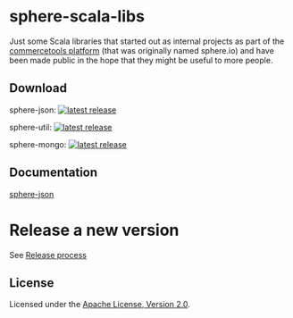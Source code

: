 sphere-scala-libs
=================

Just some Scala libraries that started out as internal projects as part of the [commercetools platform](http://dev.commercetools.com/) (that was originally named sphere.io) and have been made public in the hope that they might be useful to more people.

## Download

sphere-json: [![latest release](https://img.shields.io/maven-central/v/com.commercetools/sphere-json_2.13.svg?label=Maven%20Central)](https://search.maven.org/search?q=g:com.commercetools%20AND%20a:sphere-json*)


sphere-util: [![latest release](https://img.shields.io/maven-central/v/com.commercetools/sphere-util_2.13.svg?label=Maven%20Central)](https://search.maven.org/search?q=g:com.commercetools%20AND%20a:sphere-util*)


sphere-mongo: [![latest release](https://img.shields.io/maven-central/v/com.commercetools/sphere-mongo_2.13.svg?label=Maven%20Central)](https://search.maven.org/search?q=g:com.commercetools%20AND%20a:sphere-mongo*)


## Documentation

[sphere-json](json/README.md)

# Release a new version

See [Release process](HOW-TO-RELEASE.md)

## License

Licensed under the [Apache License, Version 2.0](http://www.apache.org/licenses/LICENSE-2.0).
